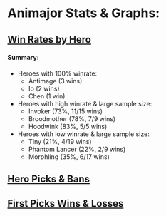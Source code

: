 # Animajor Stats & Graphs:
## [Win Rates by Hero](https://abhoward.github.io/DPC1S2_Major/hero-win-rates.html)

#### Summary:
- Heroes with 100% winrate: 
  - Antimage (3 wins)
  - Io (2 wins)
  - Chen (1 win)
- Heroes with high winrate & large sample size: 
  - Invoker (73%, 11/15 wins)
  - Broodmother (78%, 7/9 wins)
  - Hoodwink (83%, 5/5 wins)
- Heroes with low winrate & large sample size:
  - Tiny (21%, 4/19 wins)
  - Phantom Lancer (22%, 2/9 wins)
  - Morphling (35%, 6/17 wins)

## [Hero Picks & Bans](https://abhoward.github.io/DPC1S2_Major/hero-picks-bans.html)

## [First Picks Wins & Losses](https://abhoward.github.io/DPC1S2_Major/first-picks.html)
